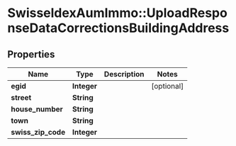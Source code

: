 # SwisseldexAumImmo::UploadResponseDataCorrectionsBuildingAddress

## Properties
Name | Type | Description | Notes
------------ | ------------- | ------------- | -------------
**egid** | **Integer** |  | [optional] 
**street** | **String** |  | 
**house_number** | **String** |  | 
**town** | **String** |  | 
**swiss_zip_code** | **Integer** |  | 

